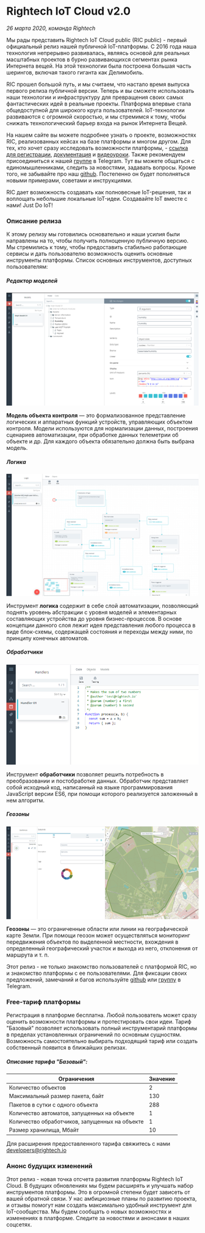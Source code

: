 # Rightech IoT Cloud v2.0
*26 марта 2020, команда Rightech*

Мы рады представить Rightech IoT Cloud public (RIC public) - первый официальный релиз нашей публичной IoT-платформы. С 2016 года наша технология непрерывно развивалась, являясь основой для реальных масштабных проектов в бурно развивающихся сегментах рынка Интернета вещей. На этой технологии была построена большая часть шерингов, включая такого гиганта как Делимобиль. 

RIC прошел большой путь, и мы считаем, что настало время выпуска первого релиза публичной версии. Теперь и вы сможете использовать наши технологии и инфраструктуру для превращения своих самых фантастических идей в реальные проекты. Платформа впервые стала общедоступной для широкого круга пользователей. IoT-технологии развиваются с огромной скоростью, и мы стремимся к тому, чтобы снижать технологический барьер входа на рынок Интернета Вещей. 

На нашем сайте вы можете подробнее узнать о проекте, возможностях RIC, реализованных кейсах на базе платформы и многом другом. Для тех, кто хочет сразу исследовать возможности платформы, - [ссылка для регистрации](https://dev.rightech.io/auth),  [документация](https://rightech.io/developers/introductions/) и [видеоуроки](https://rightech.io/video-tutorials/). Также рекомендуем присоединиться к нашей [группе](https://t.me/rightech_iot) в Telegram. Тут вы можете общаться с единомышленниками, следить за новостями, задавать вопросы. Кроме того, не забывайте про наш [github](https://github.com/Rightech/ric-public). Постепенно  он будет пополняться новыми примерами, советами и инструкциями. 

RIC дает возможность создавать как полновесные IoT-решения, так и воплощать небольшие локальные IoT-идеи. Создавайте IoT вместе с нами! Just Do IoT!


### Описание релиза

К этому релизу мы готовились основательно и наши усилия были направлены на то, чтобы получить полноценную публичную версию. Мы стремились к тому, чтобы предоставить стабильно работающие сервисы и дать пользователю возможность оценить основные  инструменты платформы. 
Список основных инструментов, доступных пользователям:
##### Редактор моделей  
   
[![Модели](/.images/Models.png)](https://rightech.io/developers/objects/model/)

**Модель объекта контроля** — это формализованное представление логических и аппаратных функций устройств, управляющих объектом контроля. Модели используются для нормализации данных, построения сценариев автоматизации, при обработке данных телеметрии об объекте и др. Для каждого объекта обязательно должна быть выбрана модель.

##### Логика
   
[![Логика](/.images/Automatons.png)](https://rightech.io/developers/scenarios/)

Инструмент **логика** содержит в себе слой автоматизации, позволяющий поднять уровень абстракции с уровня моделей и элементарных составляющих устройства до уровня бизнес-процессов. В основе концепции данного слоя лежит идея представления любого процесса в виде блок-схемы, содержащей состояния и переходы между ними, по принципу конечных автоматов.

##### Обработчики
   
[![Обработчики](/.images/Handlers.png)](https://rightech.io/developers/scenarios/)

Инструмент **обработчики** позволяет решить потребность в преобразовании и постобработке данных.  Обработчик представляет собой исходный код, написанный на языке программирования JavaScript версии ES6, при помощи которого реализуется заложенный в нем алгоритм.

##### Геозоны
   
[![Геозоны](/.images/Geofences.png)](https://rightech.io/developers/editional-entity/geozone/)

**Геозоны** — это ограниченные области или линии на географической карте Земли. При помощи геозон может осуществляться мониторинг передвижения объектов по выделенной местности, вхождения в определенный географический участок и выхода из него, отклонения от маршрута и т. п.


Этот релиз - не только знакомство пользователей с платформой RIC, но и знакомство платформы с ее пользователями. Для фиксации своих предложений, замечаний и багов  используйте [github](https://github.com/Rightech/ric-public) или [группу](https://t.me/rightech_iot) в Telegram.


### Free-тариф платформы
Регистрация в платформе бесплатна. Любой пользователь может сразу оценить возможности платформы и протестировать свои идеи. Тариф "Базовый" позволяет использовать полный инструментарий платформы в пределах установленных ограничений по основным сущностям. Возможность самостоятельно выбирать подходящий тариф или создать собственный появится в ближайших релизах. 

##### Описание тарифа "Базовый":

Ограничения | Значение
----- | -----
Количество объектов | 2
Максимальный размер пакета, байт | 130
Пакетов в сутки с одного объекта | 288
Количество автоматов, запущенных на объекте | 1
Количество обработчиков, запущенных на объекте | 1
Размер хранилища, Мбайт | 10

Для расширения предоставленного тарифа свяжитесь с нами developers@rightech.io

### Анонс будущих изменений
Этот релиз - новая точка отсчета развития платформы Rightech IoT Cloud. В будущих обновлениях мы будем расширять и улучшать набор инструментов платформы. Это в огромной степени будет зависеть от вашей обратной связи.  У нас амбициозные планы по развитию проекта, и отзывы помогут нам создать максимально удобный инструмент для IoT-сообщества. Мы будем сообщать о новых возможностях и изменениях в платформе.  Следите за новостями и анонсами в наших соцсетях.